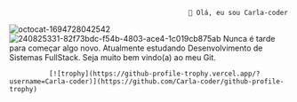                                                  👋 Olá, eu sou Carla-coder


![octocat-1694728042542](https://github.com/Carla-coder/Carla-coder/assets/128012862/4df32257-e69b-475f-8dc0-a49bf5204ec2)
![240825331-82f73bdc-f54b-4803-ace4-1c019cb875ab](https://github.com/Carla-coder/Carla-coder/assets/128012862/d76c7002-f2f7-4169-a074-a88bf25dcb34) 
Nunca é tarde para começar algo novo. Atualmente estudando Desenvolvimento de Sistemas FullStack.
              Seja muito bem vindo(a) ao meu Git.

              [![trophy](https://github-profile-trophy.vercel.app/?username=Carla-coder)](https://github.com/Carla-coder/github-profile-trophy)


<!---
Carla-coder/Carla-coder is a ✨ special ✨ repository because its `README.md` (this file) appears on your GitHub profile.
You can click the Preview link to take a look at your changes.
--->
